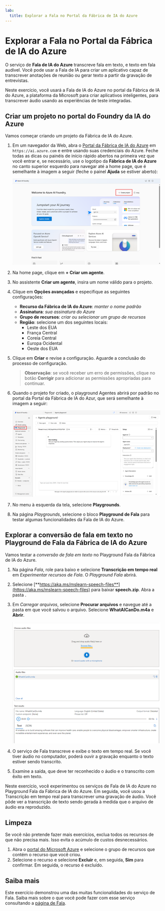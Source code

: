 ```yaml
---
lab:
  title: Explorar a Fala no Portal da Fábrica de IA do Azure
---
```


# Explorar a Fala no Portal da Fábrica de IA do Azure

O serviço de **Fala de IA do Azure** transcreve fala em texto, e texto em fala audível. Você pode usar a Fala de IA para criar um aplicativo capaz de transcrever anotações de reunião ou gerar texto a partir da gravação de entrevistas.

Neste exercício, você usará a Fala de IA do Azure no portal da Fábrica de IA do Azure, a plataforma da Microsoft para criar aplicativos inteligentes, para transcrever áudio usando as experiências de teste integradas. 

## Criar um projeto no portal do Foundry da IA do Azure

Vamos começar criando um projeto da Fábrica de IA do Azure.

1. Em um navegador da Web, abra o [Portal da Fábrica de IA do Azure](https://ai.azure.com) em `https://ai.azure.com` e entre usando suas credenciais do Azure. Feche todas as dicas ou painéis de início rápido abertos na primeira vez que você entrar e, se necessário, use o logotipo da **Fábrica de IA do Azure** no canto superior esquerdo para navegar até a home page, que é semelhante à imagem a seguir (feche o painel **Ajuda** se estiver aberto):

    ![Captura de tela da home page da Fábrica de IA do Azure com "Criar um agente" selecionado.](./media/azure-ai-foundry-home-page.png)

1. Na home page, clique em **+ Criar um agente**.

1. No assistente **Criar um agente**, insira um nome válido para o projeto. 

1. Clique em **Opções avançadas** e especifique as seguintes configurações:
    - **Recurso da Fábrica de IA do Azure**: *manter o nome padrão*
    - **Assinatura**: *sua assinatura do Azure*
    - **Grupo de recursos**: *criar ou selecionar um grupo de recursos*
    - **Região**: selecione um dos seguintes locais:
        * Leste dos EUA
        * França Central
        * Coreia Central
        * Europa Ocidental
        * Oeste dos EUA

1. Clique em **Criar** e revise a configuração. Aguarde a conclusão do processo de configuração.

    >**Observação**: se você receber um erro de permissões, clique no botão **Corrigir** para adicionar as permissões apropriadas para continuar.

1. Quando o projeto for criado, o playground Agentes abrirá por padrão no portal da Portal da Fábrica de IA do Azur, que será semelhante à imagem a seguir:

    ![Captura de tela dos detalhes de um projeto IA do Azure no Portal da Fábrica de IA do Azure.](./media/ai-foundry-project-2.png)
 
1. No menu à esquerda da tela, selecione **Playgrounds**.

1. Na página *Playgrounds*, selecione o bloco **Playground de Fala** para testar algumas funcionalidades da Fala de IA do Azure.

## Explorar a conversão de fala em texto no Playground de Fala da Fábrica de IA do Azure

Vamos testar a *conversão de fala em texto* no Playground Fala da Fábrica de IA do Azure. 

1. Na página *Fala*, role para baixo e selecione **Transcrição em tempo real** em *Experimentar recursos de Fala*. O *Playground Fala* abrirá. 

1. Selecione [**https://aka.ms/mslearn-speech-files**](https://aka.ms/mslearn-speech-files) para baixar **speech.zip**. Abra a pasta . 

1. Em *Carregar arquivos*, selecione **Procurar arquivos** e navegue até a pasta em que você salvou o arquivo. Selecione **WhatAICanDo.m4a** e **Abrir**.

    ![Procurar arquivos](media/recognize-synthesize-speech/browse-files-speech.png)

1. O serviço de Fala transcreve e exibe o texto em tempo real. Se você tiver áudio no computador, poderá ouvir a gravação enquanto o texto estiver sendo transcrito.

1. Examine a saída, que deve ter reconhecido o áudio e o transcrito com êxito em texto.

Neste exercício, você experimentou os serviços de Fala de IA do Azure no Playground Fala da Fábrica de IA do Azure. Em seguida, você usou a Transcrição em tempo real para transcrever uma gravação de áudio. Você pôde ver a transcrição de texto sendo gerada à medida que o arquivo de áudio era reproduzido.

## Limpeza

Se você não pretende fazer mais exercícios, exclua todos os recursos de que não precisa mais. Isso evita o acúmulo de custos desnecessários.

1. Abra o [portal do Microsoft Azure]( https://portal.azure.com) e selecione o grupo de recursos que contém o recurso que você criou.
1. Selecione o recurso e selecione **Excluir** e, em seguida, **Sim** para confirmar. Em seguida, o recurso é excluído.

## Saiba mais

Este exercício demonstrou uma das muitas funcionalidades do serviço de Fala. Saiba mais sobre o que você pode fazer com esse serviço consultando a [página de Fala](https://azure.microsoft.com/services/cognitive-services/speech-services).
